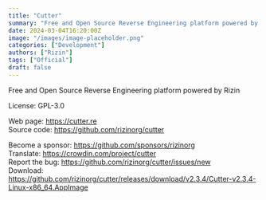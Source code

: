 ```yaml
---
title: "Cutter"
summary: "Free and Open Source Reverse Engineering platform powered by Rizin"
date: 2024-03-04T16:20:00Z
image: "/images/image-placeholder.png"
categories: ["Development"]
authors: ["Rizin"]
tags: ["Official"]
draft: false
---
```


Free and Open Source Reverse Engineering platform powered by Rizin

License: GPL-3.0

Web page: <https://cutter.re>  
Source code: <https://github.com/rizinorg/cutter>

Become a sponsor: <https://github.com/sponsors/rizinorg>  
Translate: <https://crowdin.com/project/cutter>  
Report the bug: <https://github.com/rizinorg/cutter/issues/new>  
Download: <https://github.com/rizinorg/cutter/releases/download/v2.3.4/Cutter-v2.3.4-Linux-x86_64.AppImage>
